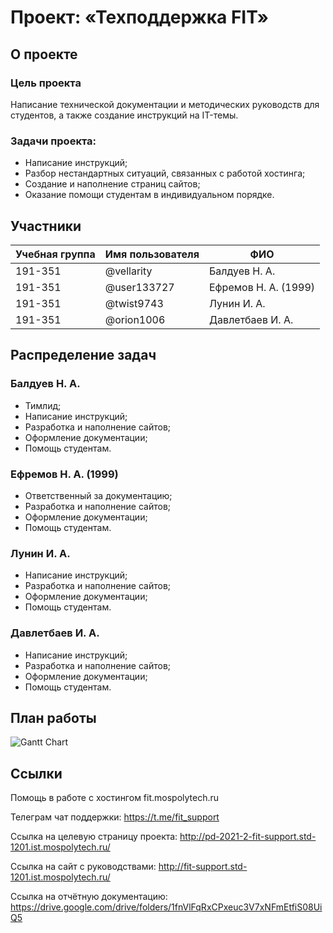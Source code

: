 # Проект: «Техподдержка FIT»

## О проекте

### Цель проекта
Написание технической документации и методических руководств для студентов, а также создание инструкций на IT-темы.

### Задачи проекта:

* Написание инструкций;
* Разбор нестандартных ситуаций, связанных с работой хостинга;
* Создание и наполнение страниц сайтов;
* Оказание помощи студентам в индивидуальном порядке.

## Участники

| Учебная группа | Имя пользователя | ФИО                      |
|----------------|------------------|--------------------------|
| 191-351        | @vellarity       | Балдуев Н. А.            |
| 191-351        | @user133727      | Ефремов Н. А. (1999)     |
| 191-351        | @twist9743       | Лунин И. А.              |
| 191-351        | @orion1006       | Давлетбаев И. А.         |

## Распределение задач

### Балдуев Н. А. 

* Тимлид;
* Написание инструкций;
* Разработка и наполнение сайтов;
* Оформление документации;
* Помощь студентам.

### Ефремов Н. А. (1999)

* Ответственный за документацию;
* Разработка и наполнение сайтов;
* Оформление документации;
* Помощь студентам.

### Лунин И. А.

* Написание инструкций;
* Разработка и наполнение сайтов;
* Оформление документации;
* Помощь студентам.

### Давлетбаев И. А.

* Написание инструкций;
* Разработка и наполнение сайтов;
* Оформление документации;
* Помощь студентам.

## План работы

![Gantt Chart](https://sun9-45.userapi.com/impg/ICnIadq6Kg2h_k1hjUCkcpC_roH3KHImAQUXhw/jixVQRo3Xhc.jpg?size=1440x782&quality=96&sign=e93d0f411b546a81f0c88e65d59f6735&type=album)​

## Ссылки

Помощь в работе с хостингом fit.mospolytech.ru

Телеграм чат поддержки: https://t.me/fit_support

Ссылка на целевую страницу проекта: http://pd-2021-2-fit-support.std-1201.ist.mospolytech.ru/

Ссылка на сайт с руководствами: http://fit-support.std-1201.ist.mospolytech.ru/

Ссылка на отчётную документацию: https://drive.google.com/drive/folders/1fnVlFqRxCPxeuc3V7xNFmEtfiS08UiQ5